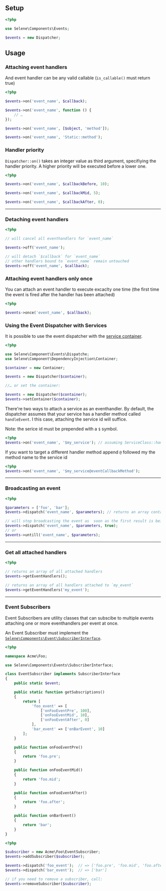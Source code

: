 ## Setup

```php
<?php

use Selene\Components\Events;

$events = new Dispatcher;
```

## Usage

### Attaching event handlers

And event handler can be any valid callable (`is_callable()` must return true)

```php
<?php

$events->on('event_name', $callback);

$events->on('event_name', function () {
	// …
});

$events->on('event_name', [$object, 'method']);

$events->on('event_name', 'Static::method');

```

### Handler priority

`Dispatcher::on()` takes an integer value as third argument, specifiying the
handler priority. A higher priority will be executed before a lower one.

```php
<?php

$events->on('event_name', $callbackBefore, 10);

$events->on('event_name', $callbackMid, 5);

$events->on('event_name', $callbackAfter, 0);
```
--------

### Detaching event handlers

```php
<?php

// will cancel all eventhandlers for `event_name`

$events->off('event_name');

// will detach `$callback` for `event_name`
// other handlers bound to `event_name` remain untouched
$events->off('event_name', $callback);

```

### Attaching event handlers only once

You can attach an event handler to execute excaclty one time (the first time
the event is fired after the handler has been attached)

```php
<?php

$events->once('event_name', $callback);

```

### Using the Event Dispatcher with Services

It is possible to use the event dispatcher with the [service
container](https://github.com/seleneapp/dependency-injection).

```php
<?php

use Selene\Component\Events\Dispatche;
use Selene\Component\DependencyInjection\Container;

$container = new Container;

$events = new Dispatcher($container);

//… or set the container:

$events = new Dispatcher($container);
$events->setContainer($container);


```
There're two ways to attach a service as an eventhandler. By default, the
dispatcher assumes that your service has a handler method called `handleEvent`.
I this case, attaching the service id will suffice.

Note: the serice id must be prepended with a `$` symbol.

```php
<?php
$events->on('event_name', '$my_service'); // assuming ServiceClass::handleEvent() is available
```

If you want to target a different handler method append `@` followed my the
method name to the service id

```php
<?php
$events->on('event_name', '$my_service@eventCallbackMethod'); 
```
---------

### Broadcasting an event

```php
<?php

$parameters = ['foo', 'bar'];
$events->dispatch('event_name', $parameters); // returns an array containing the results returned by the attached handlers.

// will stop broadcasting the event as  soon as the first result is being returned:
$events->dispatch('event_name', $parameters, true); 
// or
$events->untill('event_name', $parameters); 
```
---------

### Get all attached handlers

```php
<?php

// returns an array of all attached handlers
$events->getEventHandlers(); 

// returns an array of all handlers attached to `my_event`
$events->getEventHandlers('my_event'); 
```

---------

### Event Subscribers

Event Subscribers are utility classes that can subscibe to multiple events
attaching one or more eventhandlers per event at once. 

An Event Subscriber must implement the [`Selene\Components\Event\SubscriberInterface`](https://github.com/seleneapp/events/blob/development/SubscriberInterface.php).

```php
<?php

namespace Acme\Foo;

use Selene\Components\Events\SubscriberInterface;

class EventSubscriber implements SubscriberInterface
{
    public static $event;

    public static function getSubscriptions()
    {
        return [
            'foo_event' => [
                ['onFooEventPre', 100],
                ['onFooEventMid', 10],
                ['onFooEventAfter', 0]
            ],
            'bar_event' => ['onBarEvent', 10]
        ];
    }

    public function onFooEventPre()
    {
        return 'foo.pre';
    }

    public function onFooEventMid()
    {
        return 'foo.mid';
    }

    public function onFooEventAfter()
    {
        return 'foo.after';
    }

    public function onBarEvent()
    {
        return 'bar';
    }
}
```

```php
<?php

$subscriber = new Acme\Foo\EventSubscriber;
$events->addSubscriber($subscriber);

$events->dispatch('foo_event');  // => ['foo.pre', 'foo.mid', 'foo.after']
$events->dispatch('bar_event');  // => ['bar']

// if you need to remove a subscriber, call:
$events->removeSubscriber($subscriber);
```

